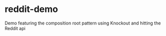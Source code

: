 # reddit-demo
Demo featuring the composition root pattern using Knockout and hitting the Reddit api
